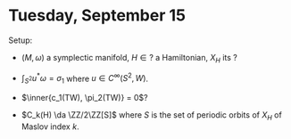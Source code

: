 # Tuesday, September 15

Setup:

- $(M, \omega)$ a symplectic manifold, $H \in ?$ a Hamiltonian, $X_H$ its ?

- $\int_{S^2} u^* \omega =\sigma_1$ where $u\in C^\infty(S^2, W)$.

- $\inner{c_1(TW), \pi_2(TW)} = 0$?

- $C_k(H) \da \ZZ/2\ZZ[S]$ where $S$ is the set of periodic orbits of $X_H$ of Maslov index $k$.
